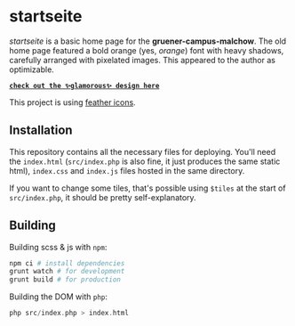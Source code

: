 # startseite
*startseite* is a basic home page for the **gruener-campus-malchow**.
The old home page featured a bold orange (yes, *orange*) font with heavy shadows, carefully arranged with pixelated images.
This appeared to the author as optimizable.

[**`check out the ✨glamorous✨ design here`**](https://start.gcm.schule/)

This project is using [feather icons](https://github.com/feathericons/feather/).

## Installation

This repository contains all the necessary files for deploying.
You'll need the `index.html` (`src/index.php` is also fine, it just produces the same static html), `index.css` and `index.js` files hosted in the same directory.

If you want to change some tiles, that's possible using `$tiles` at the start of `src/index.php`, it should be pretty self-explanatory.

## Building

Building scss & js with `npm`:

```bash
npm ci # install dependencies
grunt watch # for development
grunt build # for production
```

Building the DOM with `php`:

```php
php src/index.php > index.html
```
